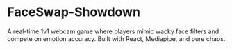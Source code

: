 # FaceSwap-Showdown
A real-time 1v1 webcam game where players mimic wacky face filters and compete on emotion accuracy. Built with React, Mediapipe, and pure chaos.
